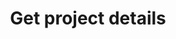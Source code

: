 ---
title: Get project details
api:
  file: bazel-binopenapiopenapiopenapiopenapi.swagger.json
  operationId: GetProject
hidden: false
---